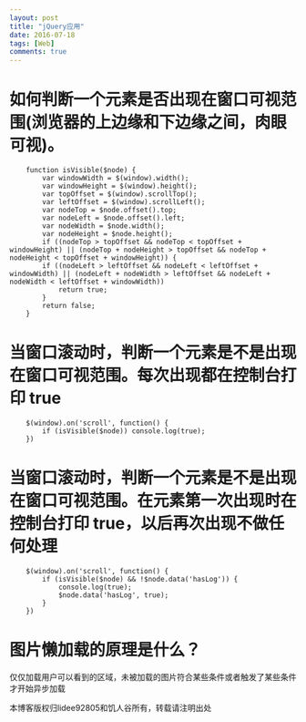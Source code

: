 ```yaml
---
layout: post
title: "jQuery应用"
date: 2016-07-18
tags: [Web]
comments: true
---
```


# 如何判断一个元素是否出现在窗口可视范围(浏览器的上边缘和下边缘之间，肉眼可视)。

		function isVisible($node) {
			var windowWidth = $(window).width();
			var windowHeight = $(window).height();
			var topOffset = $(window).scrollTop();
			var leftOffset = $(window).scrollLeft();
			var nodeTop = $node.offset().top;
			var nodeLeft = $node.offset().left;
			var nodeWidth = $node.width();
			var nodeHeight = $node.height();
			if ((nodeTop > topOffset && nodeTop < topOffset + windowHeight) || (nodeTop + nodeHeight > topOffset && nodeTop + nodeHeight < topOffset + windowHeight)) {
			if ((nodeLeft > leftOffset && nodeLeft < leftOffset + windowWidth) || (nodeLeft + nodeWidth > leftOffset && nodeLeft + nodeWidth < leftOffset + windowWidth))
				return true;
			}
			return false;
		}

# 当窗口滚动时，判断一个元素是不是出现在窗口可视范围。每次出现都在控制台打印 true

		$(window).on('scroll', function() {
			if (isVisible($node)) console.log(true);
		})
		
# 当窗口滚动时，判断一个元素是不是出现在窗口可视范围。在元素第一次出现时在控制台打印 true，以后再次出现不做任何处理

		$(window).on('scroll', function() {
			if (isVisible($node) && !$node.data('hasLog')) {
				console.log(true);
				$node.data('hasLog', true);
			}
		})
		
# 图片懒加载的原理是什么？

仅仅加载用户可以看到的区域，未被加载的图片符合某些条件或者触发了某些条件才开始异步加载




本博客版权归lidee92805和饥人谷所有，转载请注明出处





